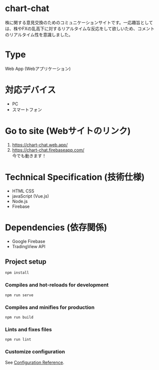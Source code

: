 # chart-chat
株に関する意見交換のためのコミュニケーションサイトです。一応趣旨としては、株やFXの乱高下に対するリアルタイムな反応をして欲しいため、コメントのリアルタイム性を意識しました。

# Type
Web App (Webアプリケーション)

# 対応デバイス
- PC  
- スマートフォン  

# Go to site (Webサイトのリンク)
1. https://chart-chat.web.app/
2. https://chart-chat.firebaseapp.com/  
今でも動きます！

# Technical Specification (技術仕様)
- HTML CSS  
- javaScript (Vue.js)  
- Node.js  
- Firebase


# Dependencies (依存関係)
- Google Firebase
- TradingView API


## Project setup
```
npm install
```

### Compiles and hot-reloads for development
```
npm run serve
```

### Compiles and minifies for production
```
npm run build
```

### Lints and fixes files
```
npm run lint
```

### Customize configuration
See [Configuration Reference](https://cli.vuejs.org/config/).
